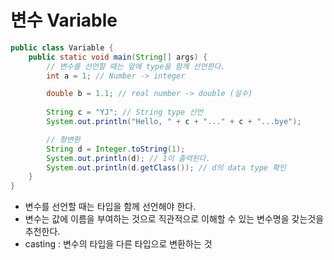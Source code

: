 # 변수 Variable
```java
public class Variable {
    public static void main(String[] args) {
        // 변수를 선언할 때는 앞에 type을 함께 선언한다.
        int a = 1; // Number -> integer

        double b = 1.1; // real number -> double (실수)
        
        String c = "YJ"; // String type 선언
        System.out.println("Hello, " + c + "..." + c + "...bye");

        // 형변환
        String d = Integer.toString(1);
        System.out.println(d); // 1이 출력된다.
        System.out.println(d.getClass()); // d의 data type 확인
    }
}
```
- 변수를 선언할 때는 타입을 함께 선언해야 한다.
- 변수는 값에 이름을 부여하는 것으로 직관적으로 이해할 수 있는 변수명을 갖는것을 추천한다.
- casting : 변수의 타입을 다른 타입으로 변환하는 것  